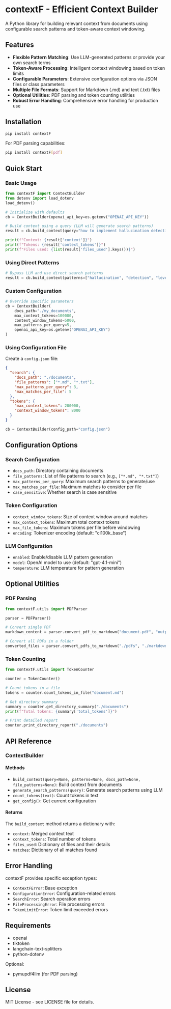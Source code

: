 # contextF - Efficient Context Builder

A Python library for building relevant context from documents using configurable search patterns and token-aware context windowing.

## Features

- **Flexible Pattern Matching**: Use LLM-generated patterns or provide your own search terms
- **Token-Aware Processing**: Intelligent context windowing based on token limits
- **Configurable Parameters**: Extensive configuration options via JSON files or class parameters
- **Multiple File Formats**: Support for Markdown (.md) and text (.txt) files
- **Optional Utilities**: PDF parsing and token counting utilities
- **Robust Error Handling**: Comprehensive error handling for production use

## Installation

```bash
pip install contextF
```

For PDF parsing capabilities:
```bash
pip install contextF[pdf]
```

## Quick Start

### Basic Usage

```python
from contextF import ContextBuilder
from dotenv import load_dotenv
load_dotenv()

# Initialize with defaults
cb = ContextBuilder(openai_api_key=os.getenv("OPENAI_API_KEY"))

# Build context using a query (LLM will generate search patterns)
result = cb.build_context(query="how to implement hallucination detection at model level in LLMs?")

print(f"Context: {result['context']}")
print(f"Tokens: {result['context_tokens']}")
print(f"Files used: {list(result['files_used'].keys())}")
```

### Using Direct Patterns

```python
# Bypass LLM and use direct search patterns
result = cb.build_context(patterns=["hallucination", "detection", "level"])
```

### Custom Configuration

```python
# Override specific parameters
cb = ContextBuilder(
    docs_path="./my_documents",
    max_context_tokens=100000,
    context_window_tokens=5000,
    max_patterns_per_query=5,
    openai_api_key=os.getenv("OPENAI_API_KEY")
)
```

### Using Configuration File

Create a `config.json` file:
```json
{
  "search": {
    "docs_path": "./documents",
    "file_patterns": ["*.md", "*.txt"],
    "max_patterns_per_query": 3,
    "max_matches_per_file": 5
  },
  "tokens": {
    "max_context_tokens": 200000,
    "context_window_tokens": 8000
  }
}
```

```python
cb = ContextBuilder(config_path="config.json")
```

## Configuration Options

### Search Configuration
- `docs_path`: Directory containing documents
- `file_patterns`: List of file patterns to search (e.g., `["*.md", "*.txt"]`)
- `max_patterns_per_query`: Maximum search patterns to generate/use
- `max_matches_per_file`: Maximum matches to consider per file
- `case_sensitive`: Whether search is case sensitive

### Token Configuration
- `context_window_tokens`: Size of context window around matches
- `max_context_tokens`: Maximum total context tokens
- `max_file_tokens`: Maximum tokens per file before windowing
- `encoding`: Tokenizer encoding (default: "cl100k_base")

### LLM Configuration
- `enabled`: Enable/disable LLM pattern generation
- `model`: OpenAI model to use (default: "gpt-4.1-mini")
- `temperature`: LLM temperature for pattern generation

## Optional Utilities

### PDF Parsing

```python
from contextF.utils import PDFParser

parser = PDFParser()

# Convert single PDF
markdown_content = parser.convert_pdf_to_markdown("document.pdf", "output.md")

# Convert all PDFs in a folder
converted_files = parser.convert_pdfs_to_markdown("./pdfs", "./markdown")
```

### Token Counting

```python
from contextF.utils import TokenCounter

counter = TokenCounter()

# Count tokens in a file
tokens = counter.count_tokens_in_file("document.md")

# Get directory summary
summary = counter.get_directory_summary("./documents")
print(f"Total tokens: {summary['total_tokens']}")

# Print detailed report
counter.print_directory_report("./documents")
```

## API Reference

### ContextBuilder

#### Methods

- `build_context(query=None, patterns=None, docs_path=None, file_patterns=None)`: Build context from documents
- `generate_search_patterns(query)`: Generate search patterns using LLM
- `count_tokens(text)`: Count tokens in text
- `get_config()`: Get current configuration

#### Returns

The `build_context` method returns a dictionary with:
- `context`: Merged context text
- `context_tokens`: Total number of tokens
- `files_used`: Dictionary of files and their details
- `matches`: Dictionary of all matches found

## Error Handling

contextF provides specific exception types:
- `ContextFError`: Base exception
- `ConfigurationError`: Configuration-related errors
- `SearchError`: Search operation errors
- `FileProcessingError`: File processing errors
- `TokenLimitError`: Token limit exceeded errors

## Requirements

- openai
- tiktoken
- langchain-text-splitters
- python-dotenv

Optional:
- pymupdf4llm (for PDF parsing)

## License

MIT License - see LICENSE file for details.